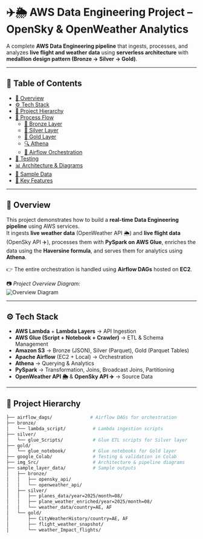 # ✈️🌦️ AWS Data Engineering Project – OpenSky & OpenWeather Analytics  

A complete **AWS Data Engineering pipeline** that ingests, processes, and analyzes **live flight and weather data** using **serverless architecture** with **medallion design pattern (Bronze → Silver → Gold)**.  

---

## 📑 Table of Contents  
- [🚀 Overview](#-overview)  
- [⚙️ Tech Stack](#️-tech-stack)  
- [📂 Project Hierarchy](#-project-hierarchy)  
- [🔄 Process Flow](#-process-flow)  
  - [🥉 Bronze Layer](#-bronze-layer)  
  - [🥈 Silver Layer](#-silver-layer)  
  - [🥇 Gold Layer](#-gold-layer)  
  - [🔍 Athena](#-athena)  
  - [📡 Airflow Orchestration](#-airflow-orchestration)  
- [🧪 Testing](#-testing)  
- [📊 Architecture & Diagrams](#-architecture--diagrams)  
- [📸 Sample Data](#-sample-data)  
- [📌 Key Features](#-key-features)  

---

## 🚀 Overview  

This project demonstrates how to build a **real-time Data Engineering pipeline** using AWS services.  
It ingests **live weather data** (OpenWeather API 🌦️) and **live flight data** (OpenSky API ✈️), processes them with **PySpark on AWS Glue**, enriches the data using the **Haversine formula**, and serves them for analytics using **Athena**.  

👉 The entire orchestration is handled using **Airflow DAGs** hosted on **EC2**.  

📷 *Project Overview Diagram:*  
![Overview Diagram](img_Src/overview_diagram.png)  

---

## ⚙️ Tech Stack  

- **AWS Lambda** + **Lambda Layers** → API Ingestion  
- **AWS Glue (Script + Notebook + Crawler)** → ETL & Schema Management  
- **Amazon S3** → Bronze (JSON), Silver (Parquet), Gold (Parquet Tables)  
- **Apache Airflow** (EC2 + Local) → Orchestration  
- **Athena** → Querying & Analytics  
- **PySpark** → Transformation, Joins, Broadcast Joins, Partitioning  
- **OpenWeather API 🌦️** & **OpenSky API ✈️** → Source Data  

---

## 📂 Project Hierarchy  

```bash
├── airflow_dags/              # Airflow DAGs for orchestration
├── bronze/
│   └── lambda_script/          # Lambda ingestion scripts
├── silver/
│   └── glue_Scripts/           # Glue ETL scripts for Silver layer
├── gold/
│   └── glue_notebook/          # Glue notebooks for Gold layer
├── google_Colab/               # Testing & validation in Colab
├── img_Src/                    # Architecture & pipeline diagrams
├── sample_layer_data/          # Sample outputs
│   ├── bronze/
│   │   ├── opensky_api/
│   │   └── openweather_api/
│   ├── silver/
│   │   ├── planes_data/year=2025/month=08/
│   │   ├── plane_weather_enriched/year=2025/month=08/
│   │   └── weather_data/country=AE, AF
│   └── gold/
│       ├── CityWeatherHistory/country=AE, AF
│       ├── flight_weather_snapshot/
│       └── weather_Impact_flights/
